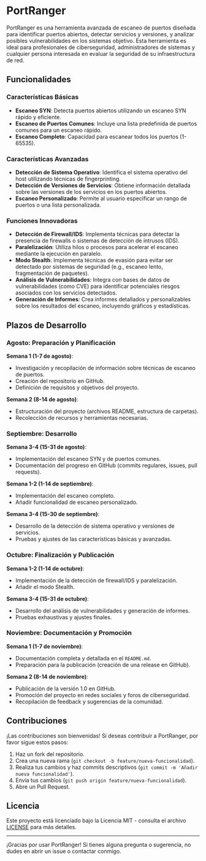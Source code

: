 # PortRanger

PortRanger es una herramienta avanzada de escaneo de puertos diseñada para identificar puertos abiertos, detectar servicios y versiones, y analizar posibles vulnerabilidades en los sistemas objetivo. Esta herramienta es ideal para profesionales de ciberseguridad, administradores de sistemas y cualquier persona interesada en evaluar la seguridad de su infraestructura de red.

## Funcionalidades

### Características Básicas
- **Escaneo SYN**: Detecta puertos abiertos utilizando un escaneo SYN rápido y eficiente.
- **Escaneo de Puertos Comunes**: Incluye una lista predefinida de puertos comunes para un escaneo rápido.
- **Escaneo Completo**: Capacidad para escanear todos los puertos (1-65535).

### Características Avanzadas
- **Detección de Sistema Operativo**: Identifica el sistema operativo del host utilizando técnicas de fingerprinting.
- **Detección de Versiones de Servicios**: Obtiene información detallada sobre las versiones de los servicios en los puertos abiertos.
- **Escaneo Personalizado**: Permite al usuario especificar un rango de puertos o una lista personalizada.

### Funciones Innovadoras
- **Detección de Firewall/IDS**: Implementa técnicas para detectar la presencia de firewalls o sistemas de detección de intrusos (IDS).
- **Paralelización**: Utiliza hilos o procesos para acelerar el escaneo mediante la ejecución en paralelo.
- **Modo Stealth**: Implementa técnicas de evasión para evitar ser detectado por sistemas de seguridad (e.g., escaneo lento, fragmentación de paquetes).
- **Análisis de Vulnerabilidades**: Integra con bases de datos de vulnerabilidades (como CVE) para identificar potenciales riesgos asociados con los servicios detectados.
- **Generación de Informes**: Crea informes detallados y personalizables sobre los resultados del escaneo, incluyendo gráficos y estadísticas.

## Plazos de Desarrollo

### Agosto: Preparación y Planificación

**Semana 1 (1-7 de agosto)**:
- Investigación y recopilación de información sobre técnicas de escaneo de puertos.
- Creación del repositorio en GitHub.
- Definición de requisitos y objetivos del proyecto.

**Semana 2 (8-14 de agosto)**:
- Estructuración del proyecto (archivos README, estructura de carpetas).
- Recolección de recursos y herramientas necesarias.

### Septiembre: Desarrollo

**Semana 3-4 (15-31 de agosto)**:
- Implementación del escaneo SYN y de puertos comunes.
- Documentación del progreso en GitHub (commits regulares, issues, pull requests).

**Semana 1-2 (1-14 de septiembre)**:
- Implementación del escaneo completo.
- Añadir funcionalidad de escaneo personalizado.

**Semana 3-4 (15-30 de septiembre)**:
- Desarrollo de la detección de sistema operativo y versiones de servicios.
- Pruebas y ajustes de las características básicas y avanzadas.

### Octubre: Finalización y Publicación

**Semana 1-2 (1-14 de octubre)**:
- Implementación de la detección de firewall/IDS y paralelización.
- Añadir el modo Stealth.

**Semana 3-4 (15-31 de octubre)**:
- Desarrollo del análisis de vulnerabilidades y generación de informes.
- Pruebas exhaustivas y ajustes finales.

### Noviembre: Documentación y Promoción

**Semana 1 (1-7 de noviembre)**:
- Documentación completa y detallada en el `README.md`.
- Preparación para la publicación (creación de una release en GitHub).

**Semana 2 (8-14 de noviembre)**:
- Publicación de la versión 1.0 en GitHub.
- Promoción del proyecto en redes sociales y foros de ciberseguridad.
- Recopilación de feedback y sugerencias de la comunidad.

## Contribuciones

¡Las contribuciones son bienvenidas! Si deseas contribuir a PortRanger, por favor sigue estos pasos:
1. Haz un fork del repositorio.
2. Crea una nueva rama (`git checkout -b feature/nueva-funcionalidad`).
3. Realiza tus cambios y haz commits descriptivos (`git commit -m 'Añadir nueva funcionalidad'`).
4. Envía tus cambios (`git push origin feature/nueva-funcionalidad`).
5. Abre un Pull Request.

## Licencia

Este proyecto está licenciado bajo la Licencia MIT - consulta el archivo [LICENSE](LICENSE) para más detalles.

---

¡Gracias por usar PortRanger! Si tienes alguna pregunta o sugerencia, no dudes en abrir un issue o contactar conmigo.
